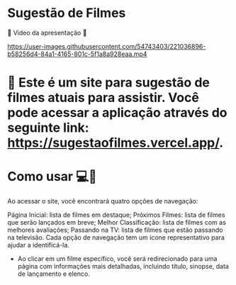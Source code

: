 # Sugestão de Filmes
🚀  Video da apresentação 🔗 

https://user-images.githubusercontent.com/54743403/221036896-b58256d4-84a1-4165-801c-5f1a8a928eaa.mp4

# 🚀 Este é um site para sugestão de filmes atuais para assistir. Você pode acessar a aplicação através do seguinte link: https://sugestaofilmes.vercel.app/.

# Como usar 💻📢
Ao acessar o site, você encontrará quatro opções de navegação:

Página Inicial: lista de filmes em destaque;
Próximos Filmes: lista de filmes que serão lançados em breve;
Melhor Classificação: lista de filmes com as melhores avaliações;
Passando na TV: lista de filmes que estão passando na televisão.
Cada opção de navegação tem um ícone representativo para ajudar a identificá-la.

* Ao clicar em um filme específico, você será redirecionado para uma página com informações mais detalhadas, incluindo título, sinopse, data de lançamento e elenco.


